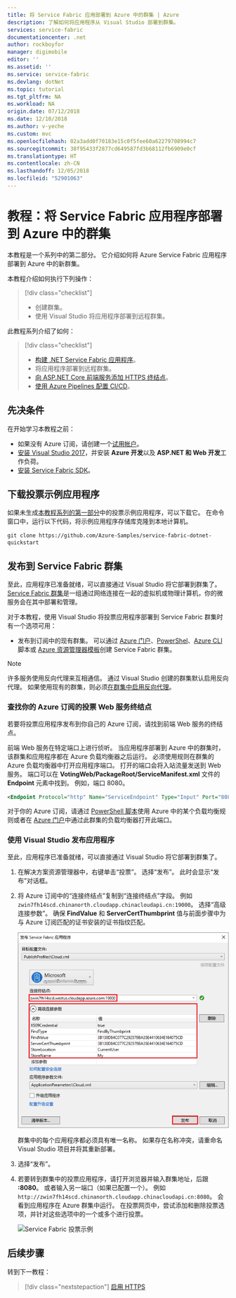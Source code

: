 ```yaml
---
title: 将 Service Fabric 应用部署到 Azure 中的群集 | Azure
description: 了解如何将应用程序从 Visual Studio 部署到群集。
services: service-fabric
documentationcenter: .net
author: rockboyfor
manager: digimobile
editor: ''
ms.assetid: ''
ms.service: service-fabric
ms.devlang: dotNet
ms.topic: tutorial
ms.tgt_pltfrm: NA
ms.workload: NA
origin.date: 07/12/2018
ms.date: 12/10/2018
ms.author: v-yeche
ms.custom: mvc
ms.openlocfilehash: 02a3add0f70183e15c0f5fee60a62279708994c7
ms.sourcegitcommit: 38f95433f2877cd649587fd3b68112fb6909e0cf
ms.translationtype: HT
ms.contentlocale: zh-CN
ms.lasthandoff: 12/05/2018
ms.locfileid: "52901063"
---
```

# <a name="tutorial-deploy-a-service-fabric-application-to-a-cluster-in-azure"></a>教程：将 Service Fabric 应用程序部署到 Azure 中的群集

本教程是一个系列中的第二部分。 它介绍如何将 Azure Service Fabric 应用程序部署到 Azure 中的新群集。

本教程介绍如何执行下列操作：
> [!div class="checklist"]
> * 创建群集。
> * 使用 Visual Studio 将应用程序部署到远程群集。

此教程系列介绍了如何：
> [!div class="checklist"]
> * [构建 .NET Service Fabric 应用程序](service-fabric-tutorial-create-dotnet-app.md)。
> * 将应用程序部署到远程群集。
> * [向 ASP.NET Core 前端服务添加 HTTPS 终结点](service-fabric-tutorial-dotnet-app-enable-https-endpoint.md)。
> * [使用 Azure Pipelines 配置 CI/CD](service-fabric-tutorial-deploy-app-with-cicd-vsts.md)。

<!-- Not Available on > * [Set up monitoring and diagnostics for the application](service-fabric-tutorial-monitoring-aspnet.md)-->

## <a name="prerequisites"></a>先决条件

在开始学习本教程之前：

* 如果没有 Azure 订阅，请创建一个[试用帐户](https://www.azure.cn/pricing/1rmb-trial)。
* [安装 Visual Studio 2017](https://www.visualstudio.com/)，并安装 **Azure 开发**以及 **ASP.NET 和 Web 开发**工作负荷。
* [安装 Service Fabric SDK](service-fabric-get-started.md)。

## <a name="download-the-voting-sample-application"></a>下载投票示例应用程序

如果未生成[本教程系列的第一部分](service-fabric-tutorial-create-dotnet-app.md)中的投票示例应用程序，可以下载它。 在命令窗口中，运行以下代码，将示例应用程序存储库克隆到本地计算机。

```git
git clone https://github.com/Azure-Samples/service-fabric-dotnet-quickstart 
```

## <a name="publish-to-a-service-fabric-cluster"></a>发布到 Service Fabric 群集

至此，应用程序已准备就绪，可以直接通过 Visual Studio 将它部署到群集了。 [Service Fabric 群集](/service-fabric/service-fabric-deploy-anywhere)是一组通过网络连接在一起的虚拟机或物理计算机，你的微服务会在其中部署和管理。

对于本教程，使用 Visual Studio 将投票应用程序部署到 Service Fabric 群集时有一个选项可用：
* 发布到订阅中的现有群集。 可以通过 [Azure 门户](https://portal.azure.cn)、[PowerShel](./scripts/service-fabric-powershell-create-secure-cluster-cert.md)、[Azure CLI](./scripts/cli-create-cluster.md) 脚本或 [Azure 资源管理器模板](service-fabric-tutorial-create-vnet-and-windows-cluster.md)创建 Service Fabric 群集。

> [!NOTE]
> 许多服务使用反向代理来互相通信。 通过 Visual Studio 创建的群集默认启用反向代理。  如果使用现有的群集，则必须[在群集中启用反向代理](service-fabric-reverseproxy-setup.md)。

### <a name="find-the-voting-web-service-endpoint-for-your-azure-subscription"></a>查找你的 Azure 订阅的投票 Web 服务终结点

若要将投票应用程序发布到你自己的 Azure 订阅，请找到前端 Web 服务的终结点。

前端 Web 服务在特定端口上进行侦听。 当应用程序部署到 Azure 中的群集时，该群集和应用程序都在 Azure 负载均衡器之后运行。 必须使用规则在群集的 Azure 负载均衡器中打开应用程序端口。 打开的端口会将入站流量发送到 Web 服务。 端口可以在 **VotingWeb/PackageRoot/ServiceManifest.xml** 文件的 **Endpoint** 元素中找到。 例如，端口 8080。

```xml
<Endpoint Protocol="http" Name="ServiceEndpoint" Type="Input" Port="8080" />
```

对于你的 Azure 订阅，请通过 [PowerShell 脚本](./scripts/service-fabric-powershell-open-port-in-load-balancer.md)使用 Azure 中的某个负载均衡规则或者在 [Azure 门户](https://portal.azure.cn)中通过此群集的负载均衡器打开此端口。

<!--Not Available on ### Join a party cluster-->
### <a name="publish-the-application-by-using-visual-studio"></a>使用 Visual Studio 发布应用程序

至此，应用程序已准备就绪，可以直接通过 Visual Studio 将它部署到群集了。

1. 在解决方案资源管理器中，右键单击“投票”。 选择“发布”。 此时会显示“发布”对话框。

2. 将 Azure 订阅中的“连接终结点”复制到“连接终结点”字段。 例如 `zwin7fh14scd.chinanorth.cloudapp.chinacloudapi.cn:19000`。 选择“高级连接参数”。  确保 **FindValue** 和 **ServerCertThumbprint** 值与前面步骤中为与 Azure 订阅匹配的证书安装的证书指纹匹配。

    ![发布 Service Fabric 应用程序](./media/service-fabric-quickstart-dotnet/publish-app.png)

    群集中的每个应用程序都必须具有唯一名称。  如果存在名称冲突，请重命名 Visual Studio 项目并将其重新部署。
    
    <!-- Not Available on Party clusters are a public-->
3. 选择“发布”。

4. 若要转到群集中的投票应用程序，请打开浏览器并输入群集地址，后跟 **:8080**。 或者输入另一端口（如果已配置一个）。 例如 `http://zwin7fh14scd.chinanorth.cloudapp.chinacloudapi.cn:8080`。 会看到应用程序在 Azure 群集中运行。 在投票网页中，尝试添加和删除投票选项，并针对这些选项中的一个或多个进行投票。

    ![Service Fabric 投票示例](./media/service-fabric-quickstart-dotnet/application-screenshot-new-azure.png)

## <a name="next-steps"></a>后续步骤

转到下一教程：
> [!div class="nextstepaction"]
> [启用 HTTPS](service-fabric-tutorial-dotnet-app-enable-https-endpoint.md)

<!--Update_Description: wording update, update link -->

